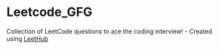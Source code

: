 # Leetcode_GFG
Collection of LeetCode questions to ace the coding interview! - Created using [LeetHub](https://github.com/QasimWani/LeetHub)
